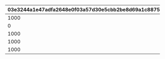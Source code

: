 |03e3244a1e47adfa2648e0f03a57d30e5cbb2be8d69a1c88755ff051ad4bb684|0ba952c29a71acadbc94a273d83c80e555972fcb18d484da028554af0d376464|26ebd83df9449466c821a403efcc77fc37d562305c7f5760b858edf34eea6d90|07c1788f1d7c81336c7e6d06929c8b79b6f4c501cac5d52c0b2b71eaae337289|80a3c4fcfa8cd08feb3d698b4e93caebe0305257e02169e66866e3de9f603c21|7403b2319d6547061f99a951fec88390c8942887ca67ae9b106a24d069bff146|
| --- | --- | --- | --- | --- | --- |
|1000|2500|1|0|500|5000|
|0|0|8000|0|0|0|
|1000|10000|8010|0|500|30000|
|1000|10000|8020|0|500|40000|
|1000|10000|8030|0|500|20000|